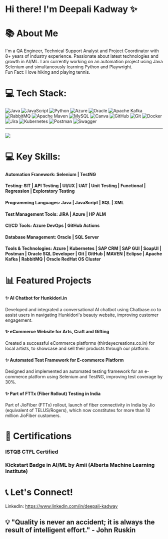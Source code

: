 # Hi there! I'm Deepali Kadway ✨

# 📚 About Me <br>
I'm a QA Engineer, Technical Support Analyst and Project Coordinator with 8+ years of industry experience. Passionate about latest technologies and growth in AI/ML. I am currently working on an automation project using Java Selenium and simultaneously learning Python and Playwright.<br>Fun Fact: I love hiking and playing tennis.

# 💻 Tech Stack:
![Java](https://img.shields.io/badge/java-%23ED8B00.svg?style=for-the-badge&logo=openjdk&logoColor=white) ![JavaScript](https://img.shields.io/badge/javascript-%23323330.svg?style=for-the-badge&logo=javascript&logoColor=%23F7DF1E) ![Python](https://img.shields.io/badge/python-3670A0?style=for-the-badge&logo=python&logoColor=ffdd54) ![Azure](https://img.shields.io/badge/azure-%230072C6.svg?style=for-the-badge&logo=microsoftazure&logoColor=white) ![Oracle](https://img.shields.io/badge/Oracle-F80000?style=for-the-badge&logo=oracle&logoColor=white) ![Apache Kafka](https://img.shields.io/badge/Apache%20Kafka-000?style=for-the-badge&logo=apachekafka) ![RabbitMQ](https://img.shields.io/badge/rabbitmq-FF6600?style=for-the-badge&logo=rabbitmq&logoColor=white) ![Apache Maven](https://img.shields.io/badge/Apache%20Maven-C71A36?style=for-the-badge&logo=Apache%20Maven&logoColor=white) ![MySQL](https://img.shields.io/badge/mysql-4479A1.svg?style=for-the-badge&logo=mysql&logoColor=white) ![Canva](https://img.shields.io/badge/Canva-%2300C4CC.svg?style=for-the-badge&logo=Canva&logoColor=white) ![GitHub](https://img.shields.io/badge/github-%23121011.svg?style=for-the-badge&logo=github&logoColor=white) ![Git](https://img.shields.io/badge/git-%23F05033.svg?style=for-the-badge&logo=git&logoColor=white) ![Docker](https://img.shields.io/badge/docker-%230db7ed.svg?style=for-the-badge&logo=docker&logoColor=white) ![Jira](https://img.shields.io/badge/jira-%230A0FFF.svg?style=for-the-badge&logo=jira&logoColor=white) ![Kubernetes](https://img.shields.io/badge/kubernetes-%23326ce5.svg?style=for-the-badge&logo=kubernetes&logoColor=white) ![Postman](https://img.shields.io/badge/Postman-FF6C37?style=for-the-badge&logo=postman&logoColor=white) ![Swagger](https://img.shields.io/badge/-Swagger-%23Clojure?style=for-the-badge&logo=swagger&logoColor=white)

---
[![](https://visitcount.itsvg.in/api?id=deepali-kadway&icon=0&color=0)](https://visitcount.itsvg.in)
# 💻 Key Skills:

#### Automation Franework: Selenium | TestNG

#### Testing: SIT | API Testing | UI/UX | UAT | Unit Testing | Functional | Regression | Exploratory Testing

#### Programming Languages: Java | JavaScript | SQL | XML

#### Test Management Tools: JIRA | Azure | HP ALM

#### CI/CD Tools: Azure DevOps | GitHub Actions

#### Database Management: Oracle | SQL Server

#### Tools & Technologies: Azure | Kubernetes | SAP CRM | SAP GUI | SoapUI | Postman | Oracle SQL Developer | Git | GitHub | MAVEN | Eclipse | Apache Kafka | RabbitMQ | Oracle RedHat OS Cluster

# 📊 Featured Projects

#### ✨ AI Chatbot for Hunkidori.in
Developed and integrated a conversational AI chatbot using Chatbase.co to assist users in navigating Hunkidori's beauty website, improving customer engagement.

#### ✨ eCommerce Website for Arts, Craft and Gifting
Created a successful eCommerce platforms (thirdeyecreations.co.in) for local artists, to showcase and sell their products through our platform.

#### ✨ Automated Test Framework for E-commerce Platform
Designed and implemented an automated testing framework for an e-commerce platform using Selenium and TestNG, improving test coverage by 30%.

#### ✨ Part of FTTx (Fiber Rollout) Testing in India
Part of JioFiber (FTTx) rollout, launch of fiber connectivity in India by Jio (equivalent of TELUS/Rogers), which now constitutes for more than 10 million JioFiber customers.

# 🌟 Certifications

### ISTQB CTFL Certified

### Kickstart Badge in AI/ML by Amii (Alberta Machine Learning Institute)

# 📞 Let's Connect!

LinkedIn: https://www.linkedin.com/in/deepali-kadway

## 💡 "Quality is never an accident; it is always the result of intelligent effort." - John Ruskin

